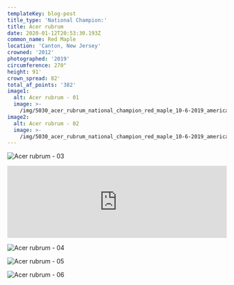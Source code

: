 ```yaml
---
templateKey: blog-post
title_type: 'National Champion:'
title: Acer rubrum
date: 2020-01-12T20:53:30.193Z
common_name: Red Maple
location: 'Canton, New Jersey'
crowned: '2012'
photographed: '2019'
circumference: 270"
height: 91'
crown_spread: 82'
total_af_points: '382'
image1:
  alt: Acer rubrum - 01
  image: >-
    /img/5030_acer_rubrum_national_champion_red_maple_10-6-2019_american_forests_brian_kelley_fulll.jpg
image2:
  alt: Acer rubrum - 02
  image: >-
    /img/5030_acer_rubrum_national_champion_red_maple_10-6-2019_american_forests_brian_kelley_base_2.jpg
---
```

![Acer rubrum - 03](/img/5030_acer_rubrum_national_champion_red_maple_10-6-2019_american_forests_brian_kelley_base_4.jpg)

<iframe width="100%" height="166" scrolling="no" frameborder="no" allow="autoplay" src="https://w.soundcloud.com/player/?url=https%3A//api.soundcloud.com/tracks/718524682&color=%23ff5500&auto_play=false&hide_related=false&show_comments=true&show_user=true&show_reposts=false&show_teaser=true"></iframe>



![Acer rubrum - 04](/img/5030_acer_rubrum_national_champion_red_maple_10-6-2019_american_forests_brian_kelley_base_1.jpg)

![Acer rubrum - 05](/img/5030_acer_rubrum_national_champion_red_maple_10-6-2019_american_forests_brian_kelley_leaf.jpg)

![Acer rubrum - 06](/img/5030_acer_rubrum_national_champion_red_maple_10-6-2019_american_forests_brian_kelley_scale.jpg)

